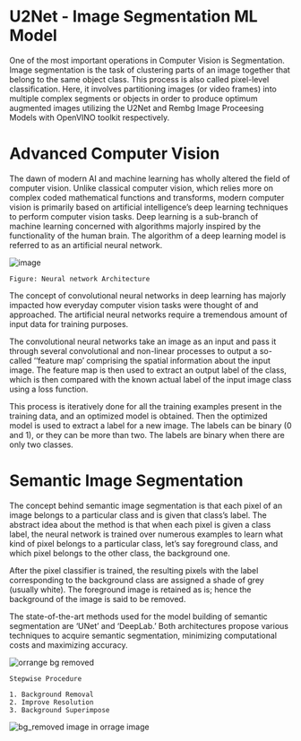 # U2Net - Image Segmentation ML Model 

One of the most important operations in Computer Vision is Segmentation. Image segmentation is the task of clustering parts of an image together that belong to the same object class. This process is also called pixel-level classification. Here, it involves partitioning images (or video frames) into multiple complex segments or objects in order to produce optimum augmented images utilizing the U2Net and Rembg Image Proceesing Models with OpenVINO toolkit respectively.

# Advanced Computer Vision 

The dawn of modern AI and machine learning has wholly altered the field of computer vision. Unlike classical computer vision, which relies more on complex coded mathematical functions and transforms, modern computer vision is primarily based on artificial intelligence’s deep learning techniques to perform computer vision tasks. Deep learning is a sub-branch of machine learning concerned with algorithms majorly inspired by the functionality of the human brain. The algorithm of a deep learning model is referred to as an artificial neural network. 

![image](https://www.extremetech.com/wp-content/uploads/2015/07/NeuralNetwork-652x382.png)

    Figure: Neural network Architecture

The concept of convolutional neural networks in deep learning has majorly impacted how everyday computer vision tasks were thought of and approached. The artificial neural networks require a tremendous amount of input data for training purposes.

The convolutional neural networks take an image as an input and pass it through several convolutional and non-linear processes to output a so-called ‘‘feature map’ comprising the spatial information about the input image. The feature map is then used to extract an output label of the class, which is then compared with the known actual label of the input image class using a loss function.

This process is iteratively done for all the training examples present in the training data, and an optimized model is obtained. Then the optimized model is used to extract a label for a new image. The labels can be binary (0 and 1), or they can be more than two. The labels are binary when there are only two classes.

# Semantic Image Segmentation

The concept behind semantic image segmentation is that each pixel of an image belongs to a particular class and is given that class’s label. The abstract idea about the method is that when each pixel is given a class label, the neural network is trained over numerous examples to learn what kind of pixel belongs to a particular class, let’s say foreground class, and which pixel belongs to the other class, the background one.

After the pixel classifier is trained, the resulting pixels with the label corresponding to the background class are assigned a shade of grey (usually white). The foreground image is retained as is; hence the background of the image is said to be removed. 

The state-of-the-art methods used for the model building of semantic segmentation are ‘UNet’ and ‘DeepLab.’ Both architectures propose various techniques to acquire semantic segmentation, minimizing computational costs and maximizing accuracy.

   ![orrange bg removed](https://user-images.githubusercontent.com/67471222/184496439-1623474f-8c6e-4904-9d5c-2e403810b097.png)

    Stepwise Procedure
    
    1. Background Removal   
    2. Improve Resolution 
    3. Background Superimpose 

   ![bg_removed image in orrage image](https://user-images.githubusercontent.com/67471222/184496702-a99f35df-2e98-42f5-8e1b-ee29b77da38f.png)


